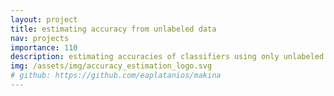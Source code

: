 ```yaml
---
layout: project
title: estimating accuracy from unlabeled data
nav: projects
importance: 110
description: estimating accuracies of classifiers using only unlabeled data
img: /assets/img/accuracy_estimation_logo.svg
# github: https://github.com/eaplatanios/makina
---
```

